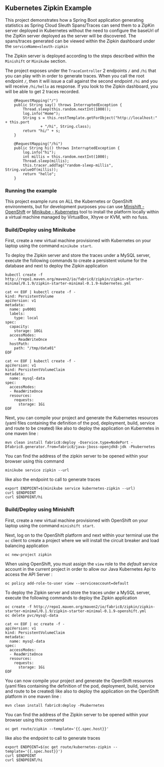 ## Kubernetes Zipkin Example

This project demonstrates how a Spring Boot application generating statistics as Spring Cloud Sleuth Spans/Traces can send them to a ZipKin server deployed in Kubernetes without the need to
configure the baseUrl of the ZipKin server deployed as the server will be discovered. The spans/traces generated can be viewed within the Zipkin dashboard under the `serviceName=sleuth-zipkin`

The Zipkin server is deployed according to the steps described within the `Minishift` or `Minikube` section.

The project exposes under the `TraceController` 2 endpoints `/` and `/hi` that you can play with in order to generate traces. When you call the root endpoint `/`, then
it will issue a call against the second endpoint `/hi` and you will receive `/hi/hello` as response. If you look to the Zipkin dashboard, you will be able to get 2 traces recorded.


```
	@RequestMapping("/")
	public String say() throws InterruptedException {
		Thread.sleep(this.random.nextInt(1000));
		log.info("Home");
		String s = this.restTemplate.getForObject("http://localhost:" + this.port
				+ "/hi", String.class);
		return "hi/" + s;
	}

	@RequestMapping("/hi")
	public String hi() throws InterruptedException {
		log.info("hi");
		int millis = this.random.nextInt(1000);
		Thread.sleep(millis);
		this.tracer.addTag("random-sleep-millis", String.valueOf(millis));
		return "hello";
	}
```

### Running the example

This project example runs on ALL the Kubernetes or OpenShift environments, but for development purposes you can use [Minishift - OpenShift](https://github.com/minishift/minishift) or [Minikube - Kubernetes](https://kubernetes.io/docs/getting-started-guides/minikube/) tool
to install the platform locally within a virtual machine managed by VirtualBox, Xhyve or KVM, with no fuss.

### Build/Deploy using Minikube 

First, create a new virtual machine provisioned with Kubernetes on your laptop using the command `minikube start`.

To deploy the Zipkin server and store the traces under a MySQL server, execute the following commands to create a persistent volume for the database
and next to deploy the Zipkin application

```
kubectl create -f http://repo1.maven.org/maven2/io/fabric8/zipkin/zipkin-starter-minimal/0.1.9/zipkin-starter-minimal-0.1.9-kubernetes.yml

cat << EOF | kubectl create -f -
kind: PersistentVolume
apiVersion: v1
metadata:
  name: pv0001
  labels:
    type: local
spec:
  capacity:
    storage: 10Gi
  accessModes:
    - ReadWriteOnce
  hostPath:
    path: "/tmp/data01"
EOF    

cat << EOF | kubectl create -f - 
apiVersion: v1
kind: PersistentVolumeClaim
metadata:
  name: mysql-data
spec:
  accessModes:
  - ReadWriteOnce
  resources:
    requests:
      storage: 1Gi
EOF
```

Next, you can compile your project and generate the Kubernetes resources (yaml files containing the definition of the pod, deployment, build, service and route to be created)
like also to deploy the application on Kubernetes in one maven line :

```
mvn clean install fabric8:deploy -Dservice.type=NodePort -Dfabric8.generator.from=fabric8/java-jboss-openjdk8-jdk -Pkubernetes
```

You can find the address of the zipkin server to be opened within your browser using this command

```
minikube service zipkin --url
```

like also the endpoint to call to generate traces

```
export ENDPOINT=$(minikube service kubernetes-zipkin --url)
curl $ENDPOINT
curl $ENDPOINT/hi
```

### Build/Deploy using Minishift

First, create a new virtual machine provisioned with OpenShift on your laptop using the command `minishift start`.

Next, log on to the OpenShift platform and next within your terminal use the `oc` client to create a project where
we will install the circuit breaker and load balancing application

```
oc new-project zipkin
```

When using OpenShift, you must assign the `view` role to the *default* service account in the current project in order to allow our Java Kubernetes Api to access
the API Server :

```
oc policy add-role-to-user view --serviceaccount=default
```

To deploy the Zipkin server and store the traces under a MySQL server, execute the following commands to deploy the Zipkin application

```
oc create -f http://repo1.maven.org/maven2/io/fabric8/zipkin/zipkin-starter-minimal/0.1.9/zipkin-starter-minimal-0.1.9-openshift.yml
oc delete pvc/mysql-data

cat << EOF | oc create -f - 
apiVersion: v1
kind: PersistentVolumeClaim
metadata:
  name: mysql-data
spec:
  accessModes:
  - ReadWriteOnce
  resources:
    requests:
      storage: 1Gi
EOF
```

You can now compile your project and generate the OpenShift resources (yaml files containing the definition of the pod, deployment, build, service and route to be created)
like also to deploy the application on the OpenShift platform in one maven line :

```
mvn clean install fabric8:deploy -Pkubernetes
```

You can find the address of the Zipkin server to be opened within your browser using this command

```
oc get route/zipkin --template='{{.spec.host}}'
```

like also the endpoint to call to generate traces

```
export ENDPOINT=$(oc get route/kubernetes-zipkin --template='{{.spec.host}}')
curl $ENDPOINT
curl $ENDPOINT/hi
```
